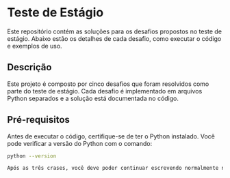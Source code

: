 # Teste de Estágio
Este repositório contém as soluções para os desafios propostos no teste de estágio. Abaixo estão os detalhes de cada desafio, como executar o código e exemplos de uso.

## Descrição

Este projeto é composto por cinco desafios que foram resolvidos como parte do teste de estágio. Cada desafio é implementado em arquivos Python separados e a solução está documentada no código.

## Pré-requisitos
Antes de executar o código, certifique-se de ter o Python instalado. Você pode verificar a versão do Python com o comando:

```bash
python --version 

Após as três crases, você deve poder continuar escrevendo normalmente no arquivo `README.md`.

